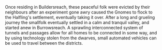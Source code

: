 Once residing in Buildersreach, these peaceful folk were evicted by their neighbours after an experiment gone awry caused the Gnomes to flock to the Halfling's settlement, eventually taking it over. After a long and grueling journey the smallfolk eventually settled in  a calm and tranquil valley, and started anew in Burrowsreach. A sprawling interconnected system of tunnels and passages allow for all homes to be connected in some way, and by using technology stolen from the dwarves, small automated vehicles can be used to travel between the districts.